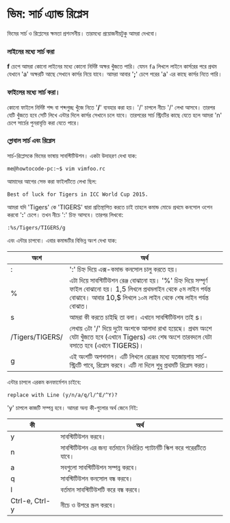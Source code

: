 # ভিম: সার্চ এ্যান্ড রিপ্লেস #

ভিমের সার্চ ও রিপ্লেসের ক্ষমতা প্রশংসনীয়। তারমধ্যে প্রয়োজনীয়টুকু আমরা দেখবো।

### লাইনের মধ্যে সার্চ করা

**f** চেপে আমরা কোনো লাইনের মধ্যে কোনো নির্দিষ্ট অক্ষর খুঁজতে পারি। যেমন `fa` লিখলে লাইনে কার্সরের পরে প্রথম যেখানে 'a' অক্ষরটি আছে সেখানে কার্সর নিয়ে যাবে। আমরা আবার '**;**' চেপে পরের 'a' এর কাছে কার্সর নিতে পারি।

### ফাইলের মধ্যে সার্চ করা।

কোনো ফাইলে নির্দিষ্ট শব্দ বা শব্দগুচ্ছ খুঁজে নিতে '**/**' ব্যবহার করা হয়। '/' চাপলে নীচে '/' লেখা আসবে। তারপর যেটি খুঁজতে হবে সেটি লিখে এন্টার দিলে কার্সর সেখানে চলে যাবে। তারপরের সার্চ স্ট্রিংটির কাছে যেতে হলে আমরা 'n' চেপে সার্চের পুনরাবৃত্তি করা যেতে পারে।

### গ্লোবাল সার্চ এবং রিপ্লেস

সার্চ-রিপ্লেসকে ভিমের ভাষায় সাবস্টিটিউশন। একটা উদাহরণ দেখা যাক:

```
me@howtocode-pc:~$ vim vimfoo.rc
```
আমাদের আগের সেভ করা ফাইলটিতে লেখা ছিল:

```
Best of luck for Tigers in ICC World Cup 2015.
```

আমরা যদি 'Tigers' কে 'TIGERS' দ্বারা প্রতিস্থাপিত করতে চাই তাহলে কমান্ড মোডে প্রথমে কনসোল ওপেন করবো '**:**' চেপে। তখন নীচে ':' চিহ্ন আসবে। তারপর লিখবো:

```
:%s/Tigers/TIGERS/g
```

এবং এন্টার চাপবো। এবার কমান্ডটির বিভিন্ন অংশ দেখা যাক:

| অংশ | অর্থ |
| -------- | ----------------------- |
| : | ':' চিহ্ন দিয়ে এক্স-কমান্ড কনসোল চালু করতে হয়। |
| % | এটা দিয়ে সাবস্টিটিউশন রেঞ্জ বোঝানো হয়। '%' চিহ্ন দিয়ে সম্পূর্ণ ফাইল বোঝানো হয়। 1,5 লিখলে প্রথমলাইন থেকে ৫ম লাইন পর্যন্ত বোঝাবে। আবার 10,$ লিখলে ১০ম লাইন থেকে শেষ লাইন পর্যন্ত বোঝাত। |
| s | আমরা কী করতে চাইছি তা বলা। এখানে সাবস্টিটিউশন তাই s। |
| /Tigers/TIGERS/| লেখায় ৩টা '/' দিয়ে দুটো অংশকে আলাদা রাখা হয়েছে। প্রথম অংশে যেটা খুঁজতে হবে (এখানে Tigers) এবং শেষ অংশে তারবদলে যেটা বসাতে হবে (এখানে TIGERS)। |
| g | এই অংশটি অপশনাল। এটি লিখলে রেঞ্জের মধ্যে যতজায়গায় সার্চ-স্ট্রিংটি পাবে, রিপ্লেস করবে। এটি না দিলে শুধু প্রথমটি রিপ্লেস করত। |

এন্টার চাপলে এরকম কনফার্মেশন চাইবে:

```
replace with Line (y/n/a/q/l/^E/^Y)?
```

'y' চাপলে কাজটি সম্পন্ন হবে। আমরা অন্য কী-গুলোর অর্থ জেনে নিই:

| কী | অর্থ |
| -------- | ----------------------- |
| y | সাবস্টিটিউশন করবে। |
| n | সাবস্টিটিউশন এর জন্য বর্তমানে নির্ধারিত প্যাটার্নটি স্কিপ করে পরেরটিতে যাবে। |
| a | সবগুলো সাবস্টিটিউশন সম্পন্ন করবে। |
| q | সাবস্টিটিউশন কনসোল বন্ধ করবে। |
| l | বর্তমান সাবস্টিটিউশটি করে বন্ধ করবে। |
| Ctrl-e, Ctrl-y | নীচে ও উপরে স্ক্রল করবে। |
